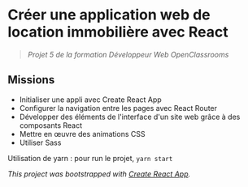 # Créer une application web de location immobilière avec React

> *Projet 5 de la formation Développeur Web OpenClassrooms*

## Missions
- Initialiser une appli avec Create React App
- Configurer la navigation entre les pages avec React Router
- Développer des éléments de l'interface d'un site web grâce à des composants React
- Mettre en œuvre des animations CSS
- Utiliser Sass

Utilisation de yarn : pour run le projet, ``yarn start``

*This project was bootstrapped with [Create React App](https://github.com/facebook/create-react-app).*
